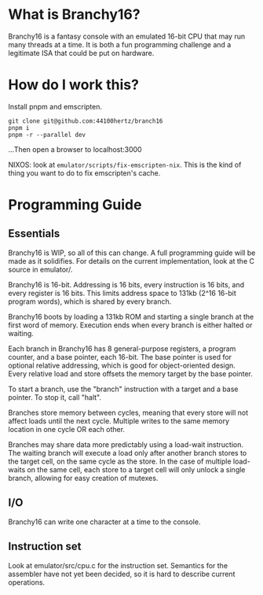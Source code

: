 # What is Branchy16?

Branchy16 is a fantasy console with an emulated 16-bit CPU that may run many threads at a time. It is both a fun programming challenge and a legitimate ISA that could be put on hardware.

# How do I work this?

Install pnpm and emscripten.
```
git clone git@github.com:44100hertz/branch16
pnpm i
pnpm -r --parallel dev
```
...Then open a browser to localhost:3000

NIXOS: look at `emulator/scripts/fix-emscripten-nix`. This is the kind of thing you want to do to fix emscripten's cache.

# Programming Guide

## Essentials

Branchy16 is WIP, so all of this can change. A full programming guide will be made as it solidifies. For details on the current implementation, look at the C source in emulator/.

Branchy16 is 16-bit. Addressing is 16 bits, every instruction is 16 bits, and every register is 16 bits. This limits address space to 131kb (2^16 16-bit program words), which is shared by every branch.

Branchy16 boots by loading a 131kb ROM and starting a single branch at the first word of memory. Execution ends when every branch is either halted or waiting.

Each branch in Branchy16 has 8 general-purpose registers, a program counter, and a base pointer, each 16-bit. The base pointer is used for optional relative addressing, which is good for object-oriented design. Every relative load and store offsets the memory target by the base pointer.

To start a branch, use the "branch" instruction with a target and a base pointer. To stop it, call "halt".

Branches store memory between cycles, meaning that every store will not affect loads until the next cycle. Multiple writes to the same memory location in one cycle OR each other.

Branches may share data more predictably using a load-wait instruction. The waiting branch will execute a load only after another branch stores to the target cell, on the same cycle as the store. In the case of multiple load-waits on the same cell, each store to a target cell will only unlock a single branch, allowing for easy creation of mutexes.

## I/O

Branchy16 can write one character at a time to the console.

## Instruction set

Look at emulator/src/cpu.c for the instruction set. Semantics for the assembler have not yet been decided, so it is hard to describe current operations.

